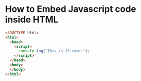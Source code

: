 # How to Embed Javascript code inside HTML

```html
<!DOCTYPE html>
<html>
  <head>
    <script>
      console.log("This is JS code.");
    </script>
  </head>
  <body>
  </body>
</html>
```